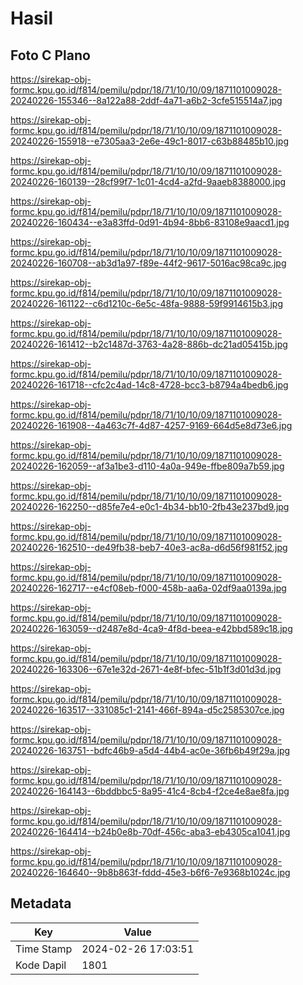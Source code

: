 # Hasil

## Foto C Plano

https://sirekap-obj-formc.kpu.go.id/f814/pemilu/pdpr/18/71/10/10/09/1871101009028-20240226-155346--8a122a88-2ddf-4a71-a6b2-3cfe515514a7.jpg

https://sirekap-obj-formc.kpu.go.id/f814/pemilu/pdpr/18/71/10/10/09/1871101009028-20240226-155918--e7305aa3-2e6e-49c1-8017-c63b88485b10.jpg

https://sirekap-obj-formc.kpu.go.id/f814/pemilu/pdpr/18/71/10/10/09/1871101009028-20240226-160139--28cf99f7-1c01-4cd4-a2fd-9aaeb8388000.jpg

https://sirekap-obj-formc.kpu.go.id/f814/pemilu/pdpr/18/71/10/10/09/1871101009028-20240226-160434--e3a83ffd-0d91-4b94-8bb6-83108e9aacd1.jpg

https://sirekap-obj-formc.kpu.go.id/f814/pemilu/pdpr/18/71/10/10/09/1871101009028-20240226-160708--ab3d1a97-f89e-44f2-9617-5016ac98ca9c.jpg

https://sirekap-obj-formc.kpu.go.id/f814/pemilu/pdpr/18/71/10/10/09/1871101009028-20240226-161122--c6d1210c-6e5c-48fa-9888-59f9914615b3.jpg

https://sirekap-obj-formc.kpu.go.id/f814/pemilu/pdpr/18/71/10/10/09/1871101009028-20240226-161412--b2c1487d-3763-4a28-886b-dc21ad05415b.jpg

https://sirekap-obj-formc.kpu.go.id/f814/pemilu/pdpr/18/71/10/10/09/1871101009028-20240226-161718--cfc2c4ad-14c8-4728-bcc3-b8794a4bedb6.jpg

https://sirekap-obj-formc.kpu.go.id/f814/pemilu/pdpr/18/71/10/10/09/1871101009028-20240226-161908--4a463c7f-4d87-4257-9169-664d5e8d73e6.jpg

https://sirekap-obj-formc.kpu.go.id/f814/pemilu/pdpr/18/71/10/10/09/1871101009028-20240226-162059--af3a1be3-d110-4a0a-949e-ffbe809a7b59.jpg

https://sirekap-obj-formc.kpu.go.id/f814/pemilu/pdpr/18/71/10/10/09/1871101009028-20240226-162250--d85fe7e4-e0c1-4b34-bb10-2fb43e237bd9.jpg

https://sirekap-obj-formc.kpu.go.id/f814/pemilu/pdpr/18/71/10/10/09/1871101009028-20240226-162510--de49fb38-beb7-40e3-ac8a-d6d56f981f52.jpg

https://sirekap-obj-formc.kpu.go.id/f814/pemilu/pdpr/18/71/10/10/09/1871101009028-20240226-162717--e4cf08eb-f000-458b-aa6a-02df9aa0139a.jpg

https://sirekap-obj-formc.kpu.go.id/f814/pemilu/pdpr/18/71/10/10/09/1871101009028-20240226-163059--d2487e8d-4ca9-4f8d-beea-e42bbd589c18.jpg

https://sirekap-obj-formc.kpu.go.id/f814/pemilu/pdpr/18/71/10/10/09/1871101009028-20240226-163306--67e1e32d-2671-4e8f-bfec-51b1f3d01d3d.jpg

https://sirekap-obj-formc.kpu.go.id/f814/pemilu/pdpr/18/71/10/10/09/1871101009028-20240226-163517--331085c1-2141-466f-894a-d5c2585307ce.jpg

https://sirekap-obj-formc.kpu.go.id/f814/pemilu/pdpr/18/71/10/10/09/1871101009028-20240226-163751--bdfc46b9-a5d4-44b4-ac0e-36fb6b49f29a.jpg

https://sirekap-obj-formc.kpu.go.id/f814/pemilu/pdpr/18/71/10/10/09/1871101009028-20240226-164143--6bddbbc5-8a95-41c4-8cb4-f2ce4e8ae8fa.jpg

https://sirekap-obj-formc.kpu.go.id/f814/pemilu/pdpr/18/71/10/10/09/1871101009028-20240226-164414--b24b0e8b-70df-456c-aba3-eb4305ca1041.jpg

https://sirekap-obj-formc.kpu.go.id/f814/pemilu/pdpr/18/71/10/10/09/1871101009028-20240226-164640--9b8b863f-fddd-45e3-b6f6-7e9368b1024c.jpg


## Metadata

| Key        | Value               |
| ---------- | ------------------- |
| Time Stamp | 2024-02-26 17:03:51 |
| Kode Dapil | 1801                |




